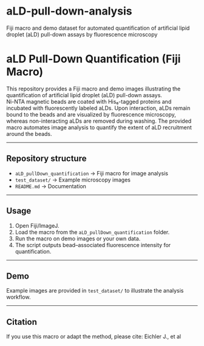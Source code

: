# aLD-pull-down-analysis
Fiji macro and demo dataset for automated quantification of artificial lipid droplet (aLD) pull-down assays by fluorescence microscopy

# aLD Pull-Down Quantification (Fiji Macro)

This repository provides a Fiji macro and demo images illustrating the quantification of artificial lipid droplet (aLD) pull-down assays.  
Ni-NTA magnetic beads are coated with His₆-tagged proteins and incubated with fluorescently labeled aLDs. Upon interaction, aLDs remain bound to the beads and are visualized by fluorescence microscopy, whereas non-interacting aLDs are removed during washing. The provided macro automates image analysis to quantify the extent of aLD recruitment around the beads.

---

## Repository structure
- `aLD_pullDown_quantification` → Fiji macro for image analysis  
- `test_dataset/` → Example microscopy images  
- `README.md` → Documentation  

---

## Usage
1. Open Fiji/ImageJ.  
2. Load the macro from the `aLD_pullDown_quantification` folder.  
3. Run the macro on demo images or your own data.  
4. The script outputs bead–associated fluorescence intensity for quantification.  

---

## Demo
Example images are provided in `test_dataset/` to illustrate the analysis workflow.  

---

## Citation
If you use this macro or adapt the method, please cite:
Eichler J., et al 
